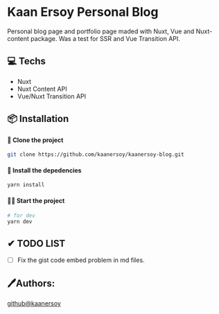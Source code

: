 # Kaan Ersoy Personal Blog

Personal blog page and portfolio page maded with Nuxt, Vue and Nuxt-content package.
Was a test for SSR and Vue Transition API.

## 💻 Techs

  - Nuxt
  - Nuxt Content API
  - Vue/Nuxt Transition API

## 📦 Installation

#### 📰 Clone the project

```bash
git clone https://github.com/kaanersoy/kaanersoy-blog.git
```

#### 🔻 Install the depedencies

```bash
yarn install
```

#### 🏃‍♂️ Start the project

```bash
# for dev
yarn dev
```

## ✔ TODO LIST

  - [ ] Fix the gist code embed problem in md files.
## 🖊Authors:

  [github@kaanersoy](https://github.com/kaanersoy)
